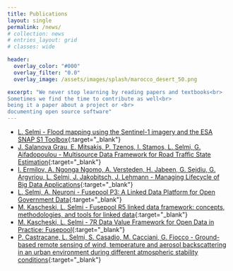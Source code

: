 ```yaml
---
title: Publications
layout: single
permalink: /news/
# collection: news
# entries_layout: grid
# classes: wide

header:
  overlay_color: "#000"
  overlay_filter: "0.0"
  overlay_image: /assets/images/splash/marocco_desert_50.png

excerpt: "We never stop learning by reading papers and textbooks<br>
Sometimes we find the time to contribute as well<br>
being it a paper about a project or <br>
documenting open source software"
---
```

* [L. Selmi - Flood mapping using the Sentinel-1 imagery and the ESA SNAP S1 Toolbox](/assets/pdf/flood_mapping_using_sentinel-1_imagery_v1.pdf){:target="_blank"}
* [J. Salanova Grau, E. Mitsakis, P. Tzenos, I. Stamos, L. Selmi, G. Aifadopoulou - Multisource Data Framework for Road Traffic State Estimation](https://doi.org/10.1155/2018/9078547){:target="_blank"}
* [I. Ermilov, A. Ngonga Ngomo, A. Versteden, H. Jabeen, G. Sejdiu, G. Argyriou, L. Selmi, J. Jakobitsch, J. Lehmann - Managing Lifecycle of Big Data Applications](https://doi.org/10.1007/978-3-319-69548-8_18){:target="_blank"}
* [L. Selmi, A. Neuroni - Fusepool P3: A Linked Data Platform for Open Government Data](https://ebooks.iospress.nl/volumearticle/40810){:target="_blank"}
* [M. Kascheski, L. Selmi - Fusepool R5 linked data framework: concepts, methodologies, and tools for linked data](https://dl.acm.org/doi/10.1145/2479724.2479748){:target="_blank"}
* [M. Kascheski, L. Selmi - 7R Data Value Framework for Open Data in Practice: Fusepool](https://doi.org/10.3390/fi6030556){:target="_blank"}
* [P. Castracane, L. Selmi, S. Casadio, M. Cacciani, G. Fiocco - Ground-based remote sensing of wind, temperature and aerosol backscattering in an urban environment during different atmospheric stability conditions](https://doi.org/10.1016/S1464-1909(00)00246-X){:target="_blank"}
